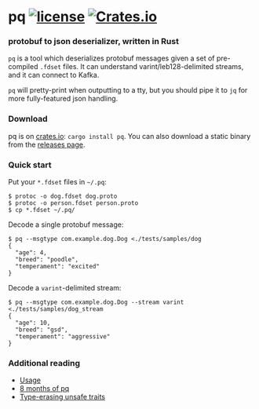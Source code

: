 # pq [![license](https://img.shields.io/github/license/sevagh/pq.svg)](https://github.com/sevagh/pq/blob/master/LICENSE) [![Crates.io](https://img.shields.io/crates/v/pq.svg)](https://crates.io/crates/pq)

### protobuf to json deserializer, written in Rust

`pq` is a tool which deserializes protobuf messages given a set of pre-compiled `.fdset` files. It can understand varint/leb128-delimited streams, and it can connect to Kafka.

`pq` will pretty-print when outputting to a tty, but you should pipe it to `jq` for more fully-featured json handling.

### Download

pq is on [crates.io](https://crates.io/crates/pq): `cargo install pq`. You can also download a static binary from the [releases page](https://github.com/sevagh/pq/releases).

### Quick start

Put your `*.fdset` files in `~/.pq`:

```
$ protoc -o dog.fdset dog.proto
$ protoc -o person.fdset person.proto
$ cp *.fdset ~/.pq/
```

Decode a single protobuf message:

```
$ pq --msgtype com.example.dog.Dog <./tests/samples/dog
{
  "age": 4,
  "breed": "poodle",
  "temperament": "excited"
}
```

Decode a `varint`-delimited stream:

```
$ pq --msgtype com.example.dog.Dog --stream varint <./tests/samples/dog_stream
{
  "age": 10,
  "breed": "gsd",
  "temperament": "aggressive"
}
```

### Additional reading

* [Usage](./doc/usage.md)
* [8 months of pq](./doc/8months.md)
* [Type-erasing unsafe traits](./doc/erase.md)
